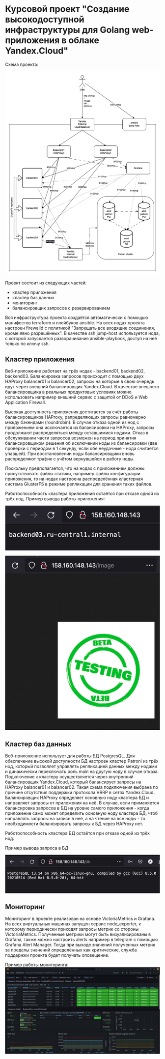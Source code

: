 # Курсовой проект "Создание высокодоступной инфраструктуры для Golang web-приложения в облаке Yandex.Cloud"

Схема проекта:


![scheme](https://github.com/Esperakus/final_project/blob/main/pics/project.png)

Проект состоит из следующих частей:
- кластер приложения
- кластер баз данных
- мониторинг
- балансировщик запросов с резервированием

Вся инфраструктура проекта создаётся автоматически с помощью манифестов terraform и плейбуков ansible.
На всех нодах проекта настроен firewalld с политикой "Запрещать все входящие соединения, кроме явно разрешённых". В качестве ssh jump-host используется нода, с которой запускается разворачивания ansible-playbook, доступ на неё только по ключу ssh.

## Кластер приложения
Веб-приложение работает на трёх нодах - backend01, backend02, backend03. Балансировка запросов происходит с помощью двух HAProxy balancer01 и balancer02, запросы на которые в свою очередь идут через внешний балансировщик Yandex.Cloud. В качестве внешнего балансировщика в реальных продуктовых условиях можно использовать например внешний сервис с защитой от DDoS и Web Application Firewall. 

Высокая доступность приложения достигается за счёт работы балансировщиков HAProxy, рапределяющих запросы равномерно между бэкендами (roundrobin). В случае отказа одной из нод с приложением она исключается из балансировки на HAProxy, запросы продолжают распределяться между оставшимися нодами. Отказ в обслуживании части запросов возможен на период принятия балансировщиком решения об исключении ноды из балансировки (две проверки с периодом в 1 секунду, если обе неудачные - нода считается упавшей). При восстановлении ноды балансировщики вновь распределяют трафик с учётом вернувшейся в работу ноды.

Поскольку предполагается, что на нодах с приложением должны присутствовать файлы статики, например файлы конфигурации приложения, то на нодах настроена распределённая кластерная система GlusterFS в режиме репликации для хранения таких файлов.

Работоспособность кластера приложений остаётся при отказе одной из трёх нод.
Пример вывода работы приложения:

![scheme](https://github.com/Esperakus/final_project/blob/main/pics/pic01.png)

![scheme](https://github.com/Esperakus/final_project/blob/main/pics/pic02.png)

## Кластер баз данных
Веб-приложение использует для работы БД PostgresQL. Для обеспечение высокой доступности БД настроен кластер Patroni из трёх нод, который позволяет управлять репликацией данных между нодами и динамически переключать роль main на другую ноду в случае отказа. Подключение к кластеру осуществляется через внутренний балансировщик Yandex.Cloud, который балансирует запросы на HAProxy balancer01 и balancer02. Такая схема подключения выбрана по причине отсутствия поддержки протокола VRRP в сетях Yandex.Cloud. Балансировщик HAProxy определяет основную ноду кластера БД и направляет запросы от приложения на неё. В случае, если применяется балансировка запросов в БД на уровне самого приложения - когда приложение само может определить основную ноду кластера БД, чтоб направлять запросы на запись в неё, а на чтение на все ноды - то необходимости балансировать запросы к БД через HAProxy нет.

Работоспособность кластера БД остаётся при отказе одной из трёх нод.

Пример вывода запроса в БД:


![scheme](https://github.com/Esperakus/final_project/blob/main/pics/pic03.png)


## Мониторинг
Мониторинг в проекте реализован на основе VictoriaMetrics и Grafana. На всех виртуальных машинах запущен сервис node_exporter, к которому периодически приходят запросы метрик со стороны VictoriaMetrics. Полученные метрики могут быть визуализированы в Grafana, также можно настроить alerts например в telegram с помощью Grafana Alert Manager. Тогда при выходе значений полученных метрик за пределы значений определённых как критические, служба поддержки проекта будет получать оповещение.

Пример работы мониторинга:
![scheme](https://github.com/Esperakus/final_project/blob/main/pics/mon.png)
